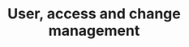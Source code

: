 ---
title: "User, access and change management"
permalink: en/code/documentation/user/user-management.html
lang: en
---